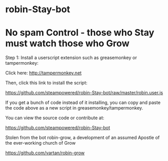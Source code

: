 # robin-Stay-bot
# No spam Control - those who Stay must watch those who Grow

Step 1: Install a userscript extension such as greasemonkey or tampermonkey:

Click here: http://tampermonkey.net


Then, click this link to install the script:

https://github.com/steampowered/robin-Stay-bot/raw/master/robin.user.js

If you get a bunch of code instead of it installing, you can copy and paste the code above as a new script in greasemonkey/tampermonkey.

You can view the source code or contribute at: 

https://github.com/steampowered/robin-Stay-bot

Stolen from the bot robin-grow, a development of an assumed Apostle of the ever-working church of Grow

https://github.com/vartan/robin-grow
